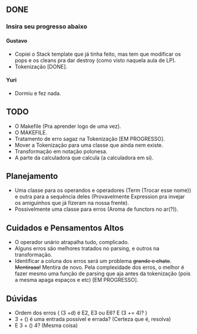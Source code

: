 ## DONE
### Insira seu progresso abaixo
#### Gustavo
- Copiei o Stack template que já tinha feito, mas tem que modificar os pops e os
cleans pra dar destroy (como visto naquela aula de LP).
- Tokenização [DONE].

#### Yuri
- Dormiu e fez nada.

## TODO
- O Makefile (Pra aprender logo de uma vez).
- O MAKEFILE.
- Tratamento de erro sagaz na Tokenização [EM PROGRESSO].
- Mover a Tokenização para uma classe que ainda nem existe.
- Transformação em notação polonesa.
- A parte da calculadora que calcula (a calculadora em si).

## Planejamento
- Uma classe para os operandos e operadores (Term (Trocar esse nome)) e outra
para a sequência deles (Provavelmente Expression pra invejar os amiguinhos que
já fizeram na nossa frente).
- Possivelmente uma classe para erros (Aroma de functors no ar(?)).

## Cuidados e Pensamentos Altos
- O operador unário atrapalha tudo, complicado.
- Alguns erros são melhores tratados no parsing, e outros na transformação.
- Identificar a coluna dos erros será um problema ~~grande e chato~~. ~~Mentiraaa!~~
Mentira de novo. Pela complexidade dos erros, o melhor é fazer mesmo uma função de
parsing que aja antes da tokenização (pois a mesma apaga espaços e etc) [EM PROGRESSO].

## Dúvidas
- Ordem dos erros ( (3 +d) é E2, E3 ou E6? E (3 += 4)? )
- 3 + () é uma entrada possível e errada? (Certeza que é, resolva)
- E 3 + () 4? (Mesma coisa)
